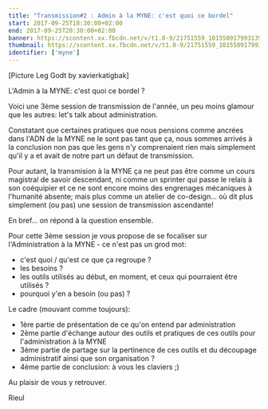 ```yaml
---
title: "Transmission#2 : Admin à la MYNE: c'est quoi ce bordel"
start: 2017-09-25T18:30:00+02:00
end: 2017-09-25T20:30:00+02:00
banner: https://scontent.xx.fbcdn.net/v/t1.0-9/21751559_10155091799313915_5664523966111060482_n.jpg?oh=188bcf473545bd5f63e7498f2eee5a47&oe=5A9DA301
thumbnail: https://scontent.xx.fbcdn.net/v/t1.0-9/21751559_10155091799313915_5664523966111060482_n.jpg?oh=188bcf473545bd5f63e7498f2eee5a47&oe=5A9DA301
identifier: ['myne']
---
```

 [Picture Leg Godt by xavierkatigbak]

L'Admin à la MYNE: c'est quoi ce bordel ?

Voici une 3ème session de transmission de l'année, un peu moins glamour que les autres: let's talk about administration.

Constatant que certaines pratiques que nous pensions comme ancrées dans l'ADN de la MYNE ne le sont pas tant que ça, nous sommes arrivés à la conclusion non pas que les gens n'y comprenaient rien mais simplement qu'il y a et avait de notre part un défaut de transmission.

Pour autant, la transmision à la MYNE ça ne peut pas être comme un cours magistral de savoir descendant, ni comme un sprinter qui passe le relais à son coéquipier et ce ne sont encore moins des engrenages mécaniques à l'humanité absente; mais plus comme un atelier de co-design... où dit plus simplement (ou pas) une session de transmission ascendante!

En bref... on répond à la question ensemble.

Pour cette 3ème session je vous propose de se focaliser sur l'Administration à la MYNE - ce n'est pas un grod mot:
- c'est quoi / qu'est ce que ça regroupe ?
- les besoins ?
- les outils utilisés au début, en moment, et ceux qui pourraient être utilisés ?
- pourquoi y'en a besoin (ou pas) ?

Le cadre (mouvant comme toujours):
- 1ère partie de présentation de ce qu'on entend par administration
- 2ème partie d'échange autour des outils et pratiques de ces outils pour l'administration à la MYNE
- 3ème partie de partage sur la pertinence de ces outils et du découpage administratif ainsi que son organisation ?
- 4ème partie de conclusion: à vous les claviers ;)

Au plaisir de vous y retrouver.

Rieul
